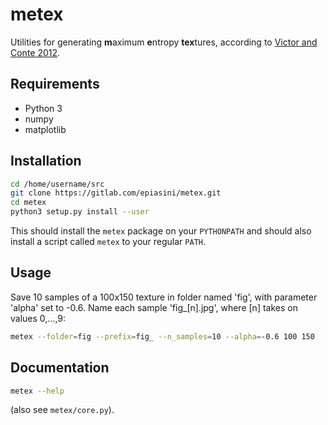 # metex

Utilities for generating **m**aximum **e**ntropy **tex**tures,
according to [Victor and Conte 2012](https://doi.org/10.1364/JOSAA.29.001313).

## Requirements

* Python 3
* numpy
* matplotlib

## Installation

```bash
cd /home/username/src
git clone https://gitlab.com/epiasini/metex.git
cd metex
python3 setup.py install --user
```

This should install the `metex` package on your `PYTHONPATH` and
should also install a script called `metex` to your regular `PATH`.

## Usage

Save 10 samples of a 100x150 texture in folder named 'fig', with
parameter 'alpha' set to -0.6. Name each sample 'fig_[n].jpg', where
[n] takes on values 0,...,9:

```bash
metex --folder=fig --prefix=fig_ --n_samples=10 --alpha=-0.6 100 150
```

## Documentation
```bash
metex --help
```
(also see `metex/core.py`).
